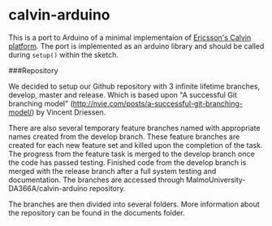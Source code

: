# calvin-arduino

This is a port to Arduino of a minimal implementaion of [Ericsson's Calvin platform](http://www.ericsson.com/research-blog/cloud/open-source-calvin/).
The port is implemented as an arduino library and should be called during `setup()` within the sketch.

###Repository

We decided to setup our Github repository with 3 infinite lifetime branches, develop, master and release. Which is based upon "A successful Git branching model" (http://nvie.com/posts/a-successful-git-branching-model/) by Vincent Driessen.

There are also several temporary feature branches named with appropriate names created from the develop branch. These feature branches are created for each new feature set and killed upon the completion of the task. The progress from the feature task is merged to the develop branch once the code has passed testing. Finished code from the develop branch is merged with the release branch after a full system testing and documentation. The branches are accessed through MalmoUniversity-DA366A/calvin-arduino repository.

The branches are then divided into several folders. More information about the repository can be found in the documents folder.
